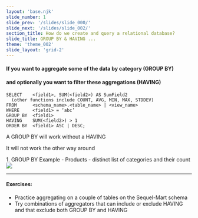 ```yaml
---
layout: 'base.njk'
slide_number: 1
slide_prev: '/slides/slide_000/'
slide_next: '/slides/slide_002/'
section_title: How do we create and query a relational database?
slide_title: GROUP BY & HAVING ...
theme: 'theme_002'
slide_layout: 'grid-2'
---
```


<section class="slide__text">

  #### If you want to aggregate some of the data by category (GROUP BY)
  #### and optionally you want to filter these aggregations (HAVING)

  ```
  SELECT    <field1>, SUM(<field2>) AS SumField2
    (other functions include COUNT, AVG, MIN, MAX, STDDEV)
  FROM      <schema_name>.<table_name> | <view_name>
  WHERE     <field1> = ‘abc’
  GROUP BY  <field1>
  HAVING    SUM(<field2>) > 1
  ORDER BY  <field1> ASC | DESC;
  ```

  A GROUP BY will work without a HAVING
  
  It will not work the other way around
  
</section>

<section class="slide__images">
<caption>1. GROUP BY Example - Products - distinct list of categories and their count</caption>
  <img src="../../images/002_GROUP_BY_001.png" />

</section>

<section class="slide__exercises">

---

  #### Exercises:
  - Practice aggregating on a couple of tables on the Sequel-Mart schema
  - Try combinations of aggregators that can include or exclude HAVING and that exclude both GROUP BY and HAVING

</section>